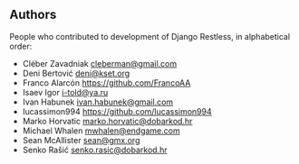 ## Authors

People who contributed to development of Django Restless, in alphabetical
order:

* Cléber Zavadniak <cleberman@gmail.com>
* Deni Bertović <deni@kset.org>
* Franco Alarcón <https://github.com/FrancoAA>
* Isaev Igor <i-told@ya.ru>
* Ivan Habunek <ivan.habunek@gmail.com>
* lucassimon994 <https://github.com/lucassimon994>
* Marko Horvatic <marko.horvatic@dobarkod.hr>
* Michael Whalen <mwhalen@endgame.com>
* Sean McAllister <sean@gmx.org>
* Senko Rašić <senko.rasic@dobarkod.hr>
